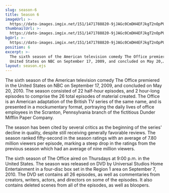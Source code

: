 ```yaml
---
slug: season-6
title: Season 6
imageUrl: >-
  https://dato-images.imgix.net/151/1471788820-9jJAGc0CmDH4EFJkgT2nOpPUIEx.jpg?auto=compress%2Cformat&ch=DPR%2CWidth&w=400
thumbnailUrl: >-
  https://dato-images.imgix.net/151/1471788820-9jJAGc0CmDH4EFJkgT2nOpPUIEx.jpg?auto=compress%2Cformat&ch=DPR%2CWidth&h=300
bgUrl: >-
  https://dato-images.imgix.net/151/1471788820-9jJAGc0CmDH4EFJkgT2nOpPUIEx.jpg?auto=compress%2Cformat&ch=DPR%2CWidth&w=5
position: 6
excerpt: >-
  The sixth season of the American television comedy The Office premiered in the
  United States on NBC on September 17, 2009, and concluded on May 20,…
layout: season.ejs
---
```


The sixth season of the American television comedy The Office premiered in the United States on NBC on September 17, 2009, and concluded on May 20, 2010. The season consisted of 22 half-hour episodes, and 2 hour-long episodes to comprise the 26 total episodes of material created. The Office is an American adaptation of the British TV series of the same name, and is presented in a mockumentary format, portraying the daily lives of office employees in the Scranton, Pennsylvania branch of the fictitious Dunder Mifflin Paper Company.

The season has been cited by several critics as the beginning of the series' decline in quality, despite still receiving generally favorable reviews. The season ranked fifty-second in the season ratings with an average of 7.80 million viewers per episode, marking a steep drop in the ratings from the previous season which had an average of nine million viewers.

The sixth season of The Office aired on Thursdays at 9:00 p.m. in the United States. The season was released on DVD by Universal Studios Home Entertainment in a four-disc box set in the Region 1 area on September 7, 2010. The DVD set contains all 26 episodes, as well as commentaries from creators, writers, actors, and directors on some of the episodes. It also contains deleted scenes from all of the episodes, as well as bloopers.